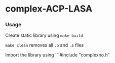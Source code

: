# complex-ACP-LASA
### Usage

Create static library using ```make build```

```make clean``` removes all ```.o``` and ```.a``` files

Import the library using ```#include "complexno.h"